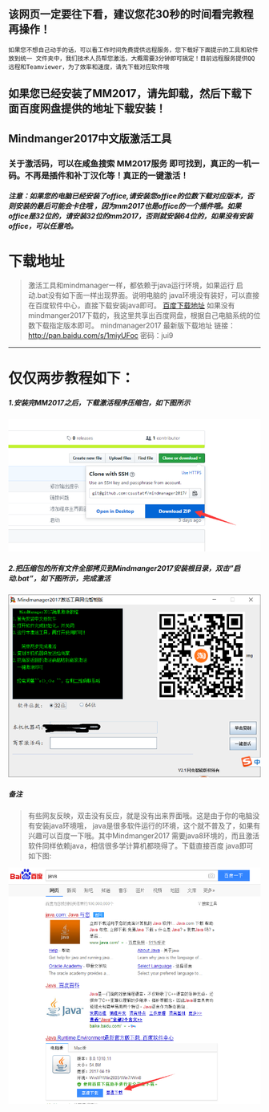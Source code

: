 ## 该网页一定要往下看，建议您花30秒的时间看完教程再操作！
` 如果您不想自己动手的话，可以看工作时间免费提供远程服务，您下载好下面提示的工具和软件放到统一
文件夹中，我们技术人员帮您激活，大概需要3分钟即可搞定！目前远程服务提供QQ远程和Teamviewer，为了效率和速度，请先下载对应软件哦 `
## 如果您已经安装了MM2017，请先卸载，然后下载下面百度网盘提供的地址下载安装！
##  Mindmanger2017中文版激活工具  ##
### 关于激活码，可以在咸鱼搜索 MM2017服务 即可找到，真正的一机一码。不再是插件和补丁汉化等！真正的一键激活！
#####  注意：如果您的电脑已经安装了office,请安装您office的位数下载对应版本，否则安装的最后可能会卡住哦 ，因为mm2017也是office的一个插件哦。如果office是32位的，请安装32位的mm2017，否则就安装64位的，如果没有安装office，可以任意哈。 #####
# 下载地址 #
> 激活工具和mindmanager一样，都依赖于java运行环境，如果运行 启动.bat没有如下面一样出现界面。说明电脑的
   java环境没有装好，可以直接在百度软件中心，直接下载安装java即可。
   [百度下载地址](http://rj.baidu.com/search/index/?kw=Java%2520Runtime%2520Environment)
如果没有mindmanger2017下载的，我这里共享出百度网盘，根据自己电脑系统的位数下载指定版本即可。
mindmanager2017 最新版下载地址 链接：http://pan.baidu.com/s/1miyUFoc 密码：jui9

***

# 仅仅两步教程如下：
##### 1.安装完MM2017之后，下载激活程序压缩包，如下图所示
![界面主题图](./download.png)
##### 2.把压缩包的所有文件全部拷贝到Mindmanger2017安装根目录，双击”启动.bat”，如下图所示，完成激活  #####
![界面主题图](./main.png)


##### 备注    #####
> 有些网友反映，双击没有反应，就是没有出来界面哦。这是由于你的电脑没有安装java环境哦，
java是很多软件运行的环境，这个就不普及了，如果有兴趣可以百度一下哦。其中Mindmanger2017
需要java8环境的，而且激活软件同样依赖java，相信很多学计算机都晓得了。下载直接百度 java即可
如下图:

![java下载](./java.png)
